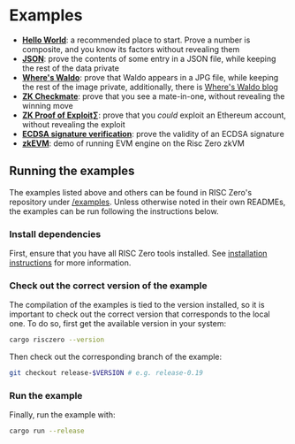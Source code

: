 # Examples

- **[Hello World][example-hello]**: a recommended place to start. Prove a number
  is composite, and you know its factors without revealing them
- **[JSON][example-json]**: prove the contents of some entry in a JSON file,
  while keeping the rest of the data private
- **[Where's Waldo][example-waldo]**: prove that Waldo appears in a JPG file,
  while keeping the rest of the image private, additionally, there is [Where's
  Waldo blog][waldo-blog]
- **[ZK Checkmate][example-chess]**: prove that you see a mate-in-one, without
  revealing the winning move
- **[ZK Proof of Exploit][zkpoex]∑**: prove that you _could_ exploit an Ethereum
  account, without revealing the exploit
- **[ECDSA signature verification][example-ecdsa]**: prove the validity of an
  ECDSA signature
- **[zkEVM][example-zkevm]**: demo of running EVM engine on the Risc Zero zkVM

## Running the examples

The examples listed above and others can be found in RISC Zero's repository
under [/examples][examples-dir]. Unless otherwise noted in their own READMEs,
the examples can be run following the instructions below.

### Install dependencies

First, ensure that you have all RISC Zero tools installed. See [installation
instructions][install] for more information.

### Check out the correct version of the example

The compilation of the examples is tied to the version installed, so it is
important to check out the correct version that corresponds to the local one. To
do so, first get the available version in your system:

```bash
cargo risczero --version
```

Then check out the corresponding branch of the example:

```bash
git checkout release-$VERSION # e.g. release-0.19
```

### Run the example

Finally, run the example with:

```bash
cargo run --release
```

[example-chess]: https://github.com/risc0/risc0/tree/release-0.21/examples/chess
[example-ecdsa]: https://github.com/risc0/risc0/tree/release-0.21/examples/ecdsa
[example-hello]: https://github.com/risc0/risc0/tree/release-0.21/examples/hello-world
[example-json]: https://github.com/risc0/risc0/tree/release-0.21/examples/json
[example-waldo]: https://github.com/risc0/risc0/tree/release-0.21/examples/waldo
[example-zkevm]: https://github.com/risc0/risc0/tree/release-0.21/examples/zkevm-demo
[examples-dir]: https://github.com/risc0/risc0/tree/release-0.21/examples
[install]: ./install.md
[waldo-blog]: https://www.risczero.com/news/waldo
[zkpoex]: https://www.risczero.com/news/zkpoex
